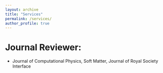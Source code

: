 ```yaml
---
layout: archive
title: "Services"
permalink: /services/
author_profile: true
---
```


Journal Reviewer:
=====
- Journal of Computational Physics, Soft Matter, Journal of Royal Society Interface
